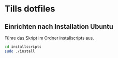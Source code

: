 # Tills dotfiles
## Einrichten nach Installation Ubuntu
Führe das Skript im Ordner installscripts aus.
~~~bash
cd installscripts
sudo ./install
~~~
